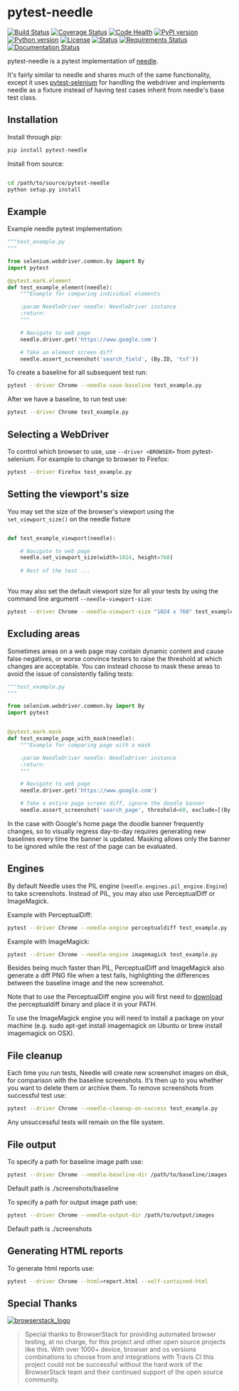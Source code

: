 pytest-needle
=============
[![Build Status](https://travis-ci.org/jlane9/pytest-needle.svg?branch=master)](https://travis-ci.org/jlane9/pytest-needle)
[![Coverage Status](https://coveralls.io/repos/github/jlane9/pytest-needle/badge.svg?branch=master)](https://coveralls.io/github/jlane9/pytest-needle?branch=master)
[![Code Health](https://landscape.io/github/jlane9/pytest-needle/master/landscape.svg?style=flat)](https://landscape.io/github/jlane9/pytest-needle/master)
[![PyPI version](https://badge.fury.io/py/pytest-needle.svg)](https://badge.fury.io/py/pytest-needle)
[![Python version](https://img.shields.io/pypi/pyversions/pytest-needle.svg)](https://pypi.python.org/pypi/pytest-needle)
[![License](https://img.shields.io/pypi/l/pytest-needle.svg)](https://pypi.python.org/pypi/pytest-needle)
[![Status](https://img.shields.io/pypi/status/pytest-needle.svg)](https://pypi.python.org/pypi/pytest-needle)
[![Requirements Status](https://requires.io/github/jlane9/pytest-needle/requirements.svg?branch=master)](https://requires.io/github/jlane9/pytest-needle/requirements/?branch=master)
[![Documentation Status](https://readthedocs.org/projects/pytest-needle/badge/?version=latest)](http://pytest-needle.readthedocs.io/en/latest/?badge=latest)

pytest-needle is a pytest implementation of [needle](https://github.com/python-needle/needle).

It's fairly similar to needle and shares much of the same functionality, 
except it uses [pytest-selenium](https://github.com/pytest-dev/pytest-selenium) for handling the webdriver 
and implements needle as a fixture instead of having test cases inherit from needle's base test class.


Installation
------------

Install through pip:

```bash
pip install pytest-needle
```


Install from source:

```bash

cd /path/to/source/pytest-needle
python setup.py install 
```

Example
-------

Example needle pytest implementation:

```python
"""test_example.py
"""

from selenium.webdriver.common.by import By
import pytest

@pytest.mark.element
def test_example_element(needle):
    """Example for comparing individual elements

    :param NeedleDriver needle: NeedleDriver instance
    :return:
    """

    # Navigate to web page
    needle.driver.get('https://www.google.com')

    # Take an element screen diff
    needle.assert_screenshot('search_field', (By.ID, 'tsf'))

```

To create a baseline for all subsequent test run:

```bash
pytest --driver Chrome --needle-save-baseline test_example.py
```

After we have a baseline, to run test use:

```bash
pytest --driver Chrome test_example.py
```

Selecting a WebDriver
---------------------

To control which browser to use, use `--driver <BROWSER>` from pytest-selenium. For example to change to browser to Firefox:

```bash
pytest --driver Firefox test_example.py
```

Setting the viewport's size
---------------------------

You may set the size of the browser's viewport using the `set_viewport_size()` on the needle fixture

```python

def test_example_viewport(needle):

    # Navigate to web page
    needle.set_viewport_size(width=1024, height=768)
    
    # Rest of the test ...
    
```

You may also set the default viewport size for all your tests by using the command line argument `--needle-viewport-size`:

```bash
pytest --driver Chrome --needle-viewport-size "1024 x 768" test_example.py
```

Excluding areas
---------------

Sometimes areas on a web page may contain dynamic content and cause false negatives, or worse convince testers to raise 
the threshold at which changes are acceptable. You can instead choose to mask these areas to avoid the issue of consistently
failing tests:

```python
"""test_example.py
"""

from selenium.webdriver.common.by import By
import pytest


@pytest.mark.mask
def test_example_page_with_mask(needle):
    """Example for comparing page with a mask

    :param NeedleDriver needle: NeedleDriver instance
    :return:
    """

    # Navigate to web page
    needle.driver.get('https://www.google.com')

    # Take a entire page screen diff, ignore the doodle banner
    needle.assert_screenshot('search_page', threshold=60, exclude=[(By.ID, 'hplogo'), (By.ID, 'prm')])
```

In the case with Google's home page the doodle banner frequently changes, so to visually regress day-to-day requires 
generating new baselines every time the banner is updated. Masking allows only the banner to be ignored while the rest 
of the page can be evaluated.


Engines
-------

By default Needle uses the PIL engine (`needle.engines.pil_engine.Engine`) to take screenshots. Instead of PIL, you may also use PerceptualDiff or ImageMagick.


Example with PerceptualDiff:

```bash
pytest --driver Chrome --needle-engine perceptualdiff test_example.py
```
 
Example with ImageMagick:
 
```bash
pytest --driver Chrome --needle-engine imagemagick test_example.py
```
 
Besides being much faster than PIL, PerceptualDiff and ImageMagick also generate a diff PNG file when a test fails, highlighting the differences between the baseline image and the new screenshot.

Note that to use the PerceptualDiff engine you will first need to [download](http://pdiff.sourceforge.net/) the perceptualdiff binary and place it in your PATH.

To use the ImageMagick engine you will need to install a package on your machine (e.g. sudo apt-get install imagemagick on Ubuntu or brew install imagemagick on OSX).


File cleanup
------------

Each time you run tests, Needle will create new screenshot images on disk, for comparison with the baseline screenshots. 
It’s then up to you whether you want to delete them or archive them. To remove screenshots from successful test use:

```bash
pytest --driver Chrome --needle-cleanup-on-success test_example.py
```

Any unsuccessful tests will remain on the file system.


File output
-----------

To specify a path for baseline image path use:

```bash
pytest --driver Chrome --needle-baseline-dir /path/to/baseline/images
```

Default path is ./screenshots/baseline

To specify a path for output image path use:

```bash
pytest --driver Chrome --needle-output-dir /path/to/output/images
```

Default path is ./screenshots


Generating HTML reports
-----------------------

To generate html reports use:

```bash
pytest --driver Chrome --html=report.html --self-contained-html
```

Special Thanks
--------------

[![browserstack_logo](http://svgshare.com/i/3ZQ.svg)](https://www.browserstack.com)

> Special thanks to BrowserStack for providing automated browser testing, at no charge, for this project and other open source projects like this. With over 1000+ device, browser and os versions combinations to choose from and integrations with Travis CI this project could not be successful without the hard work of the BrowserStack team and their continued support of the open source community.
